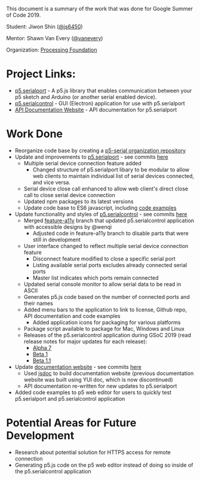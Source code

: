 This document is a summary of the work that was done for Google Summer of Code 2019.

Student: Jiwon Shin ([@js6450](https://github.com/js6450))

Mentor: Shawn Van Every ([@vanevery](https://github.com/vanevery))

Organization: [Processing Foundation](https://processingfoundation.org/)

# Project Links:

- [p5.serialport](https://github.com/p5-serial/p5.serialport) - A p5.js library that enables communication between your p5 sketch and Arduino (or another serial enabled device).
- [p5.serialcontrol](https://github.com/p5-serial/p5.serialcontrol) - GUI (Electron) application for use with p5.serialport
- [API Documentation Website](https://p5-serial.github.io/) - API documentation for p5.serialport

# Work Done

- Reorganize code base by creating a [p5-serial organization repository](https://github.com/p5-serial)
- Update and improvements to [p5.serialport](https://github.com/p5-serial/p5.serialport) - see commits [here](https://github.com/p5-serial/p5.serialport/search?q=author%3Ajs6450&type=Commits)
  - Multiple serial device connection feature added
    - Changed structure of p5.serialport libary to be modular to allow web clients to maintain individual list of serial devices connected, and vice versa.
  - Serial device close call enhanced to allow web client's direct close call to close serial device connection
  - Updated npm packages to its latest versions
  - Update code base to ES6 javascript, including [code examples](https://github.com/p5-serial/p5.serialport/tree/master/examples)
- Update functionality and styles of [p5.serialcontrol](https://github.com/p5-serial/p5.serialcontrol) - see commits [here](https://github.com/p5-serial/p5.serialcontrol/search?q=author%3Ajs6450&type=Commits)
  - Merged [feature-a11y](https://github.com/p5-serial/p5.serialcontrol/tree/feature-a11y/wenqi) branch that updated p5.serialcontrol application with accessible designs by @wenqi
    - Adjusted code in feature-a11y branch to disable parts that were still in development
  - User interface changed to reflect multiple serial device connection feature
    - Disconnect feature modified to close a specific serial port
    - Listing available serial ports excludes already connected serial ports
    - Master list indicates which ports remain connected
  - Updated serial console monitor to allow serial data to be read in ASCII
  - Generates p5.js code based on the number of connected ports and their names
  - Added menu bars to the application to link to license, Github repo, API documentation and code examples
    - Added application icons for packaging for various platforms
  - Package script available to package for Mac, Windows and Linux
  - Releases of the p5.serialcontrol application during GSoC 2019 (read release notes for major updates for each release):
    - [Alpha 7](https://github.com/p5-serial/p5.serialcontrol/releases/tag/0.0.7)
    - [Beta 1](https://github.com/p5-serial/p5.serialcontrol/releases/tag/0.1.0)
    - [Beta 1.1](https://github.com/p5-serial/p5.serialcontrol/releases/tag/0.1.1)
- Update [documentation website](https://p5-serial.github.io/) - see commits [here](https://github.com/p5-serial/p5-serial.github.io/search?q=author%3Ajs6450&type=Commits)
  - Used [jsdoc](https://github.com/jsdoc/jsdoc) to build documentation website (previous documentation website was built using YUI doc, which is now discontinued)
  - API documentation re-written for new updates to p5.serialport
- Added code examples to p5 web editor for users to quickly test p5.serialport and p5.serialcontrol application

# Potential Areas for Future Development

- Research about potential solution for HTTPS access for remote connection
- Generating p5.js code on the p5 web editor instead of doing so inside of the p5.serialcontrol application
